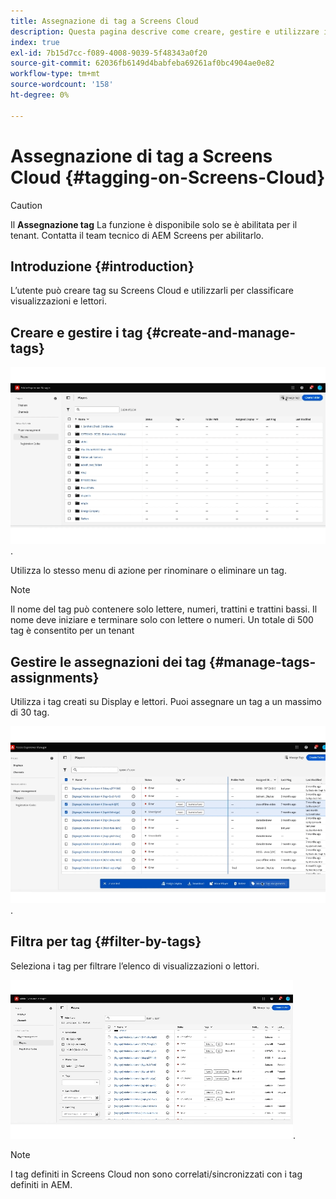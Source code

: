 ```yaml
---
title: Assegnazione di tag a Screens Cloud
description: Questa pagina descrive come creare, gestire e utilizzare i tag in Screens Cloud.
index: true
exl-id: 7b15d7cc-f089-4008-9039-5f48343a0f20
source-git-commit: 62036fb6149d4babfeba69261af0bc4904ae0e82
workflow-type: tm+mt
source-wordcount: '158'
ht-degree: 0%

---
```


# Assegnazione di tag a Screens Cloud {#tagging-on-Screens-Cloud}

>[!CAUTION]
>
>Il **Assegnazione tag** La funzione è disponibile solo se è abilitata per il tenant. Contatta il team tecnico di AEM Screens per abilitarlo.

## Introduzione {#introduction}

L’utente può creare tag su Screens Cloud e utilizzarli per classificare visualizzazioni e lettori.

## Creare e gestire i tag {#create-and-manage-tags}

![crea tag](assets/tagging/create-tag.gif).

Utilizza lo stesso menu di azione per rinominare o eliminare un tag.

>[!NOTE]
> 
> Il nome del tag può contenere solo lettere, numeri, trattini e trattini bassi. Il nome deve iniziare e terminare solo con lettere o numeri.
> Un totale di 500 tag è consentito per un tenant

## Gestire le assegnazioni dei tag {#manage-tags-assignments}

Utilizza i tag creati su Display e lettori. Puoi assegnare un tag a un massimo di 30 tag.

![gestire le assegnazioni di tag](assets/tagging/assign-tags-to-players.gif).

## Filtra per tag {#filter-by-tags}

Seleziona i tag per filtrare l’elenco di visualizzazioni o lettori.

![filtra per tag](assets/tagging/filter-by-tags.gif).

>[!NOTE]
> 
> I tag definiti in Screens Cloud non sono correlati/sincronizzati con i tag definiti in AEM.
> 
